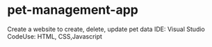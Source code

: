 # pet-management-app
Create a website to create, delete, update pet data
IDE: Visual Studio 
CodeUse: HTML, CSS,Javascript
